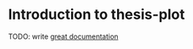 # Introduction to thesis-plot

TODO: write [great documentation](http://jacobian.org/writing/great-documentation/what-to-write/)

